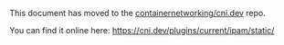 
This document has moved to the [containernetworking/cni.dev](https://github.com/TechXTeam/cni.dev) repo.

You can find it online here: https://cni.dev/plugins/current/ipam/static/
